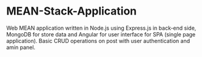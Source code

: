 # MEAN-Stack-Application
Web MEAN application written in Node.js using Express.js in back-end side, MongoDB for store data and Angular for user interface for SPA (single page application). Basic CRUD operations on post with user authentication and amin panel.

